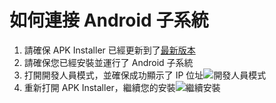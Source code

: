 # 如何連接 Android 子系統
1. 請確保 APK Installer 已經更新到了[最新版本](https://github.com/Paving-Base/APK-Installer/releases "APK Installer")
2. 請確保您已經安裝並運行了 Android 子系統
3. 打開開發人員模式，並確保成功顯示了 IP 位址![開發人員模式](https://raw.githubusercontent.com/Paving-Base/APK-Installer/screenshots/Documents/Tutorials/How%20To%20Connect%20WSA/Images/Snipaste_2021-10-22_14-57-56.png)
4. 重新打開 APK Installer，繼續您的安裝![繼續安裝](https://raw.githubusercontent.com/Paving-Base/APK-Installer/screenshots/Documents/Tutorials/How%20To%20Connect%20WSA/Images/Snipaste_2021-10-22_15-10-06.png)
